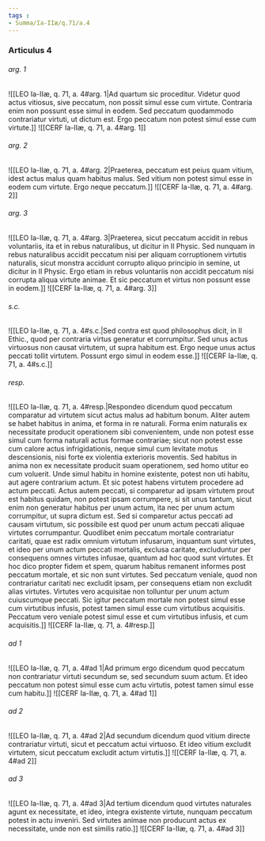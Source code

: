 ```yaml
---
tags : 
- Summa/Ia-IIæ/q.71/a.4
---
```


### Articulus 4

###### arg. 1
![[LEO Ia-IIæ, q. 71, a. 4#arg. 1|Ad quartum sic proceditur. Videtur quod actus vitiosus, sive peccatum, non possit simul esse cum virtute. Contraria enim non possunt esse simul in eodem. Sed peccatum quodammodo contrariatur virtuti, ut dictum est. Ergo peccatum non potest simul esse cum virtute.]]
![[CERF Ia-IIæ, q. 71, a. 4#arg. 1]]

###### arg. 2
![[LEO Ia-IIæ, q. 71, a. 4#arg. 2|Praeterea, peccatum est peius quam vitium, idest actus malus quam habitus malus. Sed vitium non potest simul esse in eodem cum virtute. Ergo neque peccatum.]]
![[CERF Ia-IIæ, q. 71, a. 4#arg. 2]]

###### arg. 3
![[LEO Ia-IIæ, q. 71, a. 4#arg. 3|Praeterea, sicut peccatum accidit in rebus voluntariis, ita et in rebus naturalibus, ut dicitur in II Physic. Sed nunquam in rebus naturalibus accidit peccatum nisi per aliquam corruptionem virtutis naturalis, sicut monstra accidunt corrupto aliquo principio in semine, ut dicitur in II Physic. Ergo etiam in rebus voluntariis non accidit peccatum nisi corrupta aliqua virtute animae. Et sic peccatum et virtus non possunt esse in eodem.]]
![[CERF Ia-IIæ, q. 71, a. 4#arg. 3]]

###### s.c.
![[LEO Ia-IIæ, q. 71, a. 4#s.c.|Sed contra est quod philosophus dicit, in II Ethic., quod per contraria virtus generatur et corrumpitur. Sed unus actus virtuosus non causat virtutem, ut supra habitum est. Ergo neque unus actus peccati tollit virtutem. Possunt ergo simul in eodem esse.]]
![[CERF Ia-IIæ, q. 71, a. 4#s.c.]]

###### resp.
![[LEO Ia-IIæ, q. 71, a. 4#resp.|Respondeo dicendum quod peccatum comparatur ad virtutem sicut actus malus ad habitum bonum. Aliter autem se habet habitus in anima, et forma in re naturali. Forma enim naturalis ex necessitate producit operationem sibi convenientem, unde non potest esse simul cum forma naturali actus formae contrariae; sicut non potest esse cum calore actus infrigidationis, neque simul cum levitate motus descensionis, nisi forte ex violentia exterioris moventis. Sed habitus in anima non ex necessitate producit suam operationem, sed homo utitur eo cum voluerit. Unde simul habitu in homine existente, potest non uti habitu, aut agere contrarium actum. Et sic potest habens virtutem procedere ad actum peccati. Actus autem peccati, si comparetur ad ipsam virtutem prout est habitus quidam, non potest ipsam corrumpere, si sit unus tantum, sicut enim non generatur habitus per unum actum, ita nec per unum actum corrumpitur, ut supra dictum est. Sed si comparetur actus peccati ad causam virtutum, sic possibile est quod per unum actum peccati aliquae virtutes corrumpantur. Quodlibet enim peccatum mortale contrariatur caritati, quae est radix omnium virtutum infusarum, inquantum sunt virtutes, et ideo per unum actum peccati mortalis, exclusa caritate, excluduntur per consequens omnes virtutes infusae, quantum ad hoc quod sunt virtutes. Et hoc dico propter fidem et spem, quarum habitus remanent informes post peccatum mortale, et sic non sunt virtutes. Sed peccatum veniale, quod non contrariatur caritati nec excludit ipsam, per consequens etiam non excludit alias virtutes. Virtutes vero acquisitae non tolluntur per unum actum cuiuscumque peccati. Sic igitur peccatum mortale non potest simul esse cum virtutibus infusis, potest tamen simul esse cum virtutibus acquisitis. Peccatum vero veniale potest simul esse et cum virtutibus infusis, et cum acquisitis.]]
![[CERF Ia-IIæ, q. 71, a. 4#resp.]]

###### ad 1
![[LEO Ia-IIæ, q. 71, a. 4#ad 1|Ad primum ergo dicendum quod peccatum non contrariatur virtuti secundum se, sed secundum suum actum. Et ideo peccatum non potest simul esse cum actu virtutis, potest tamen simul esse cum habitu.]]
![[CERF Ia-IIæ, q. 71, a. 4#ad 1]]

###### ad 2
![[LEO Ia-IIæ, q. 71, a. 4#ad 2|Ad secundum dicendum quod vitium directe contrariatur virtuti, sicut et peccatum actui virtuoso. Et ideo vitium excludit virtutem, sicut peccatum excludit actum virtutis.]]
![[CERF Ia-IIæ, q. 71, a. 4#ad 2]]

###### ad 3
![[LEO Ia-IIæ, q. 71, a. 4#ad 3|Ad tertium dicendum quod virtutes naturales agunt ex necessitate, et ideo, integra existente virtute, nunquam peccatum potest in actu inveniri. Sed virtutes animae non producunt actus ex necessitate, unde non est similis ratio.]]
![[CERF Ia-IIæ, q. 71, a. 4#ad 3]]

